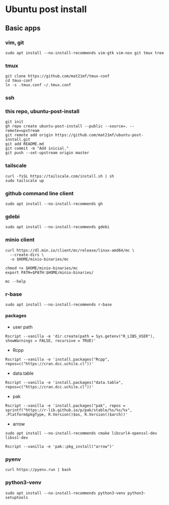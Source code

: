 # Ubuntu post install

## Basic apps

### vim, git

```console
sudo apt install --no-install-recommends vim-gtk vim-nox git tmux tree
```

### tmux

```console
git clone https://github.com/mat21mf/tmux-conf
cd tmux-conf
ln -s .tmux.conf ~/.tmux.conf
```

### ssh

### this repo, ubuntu-post-install

```console
git init
gh repo create ubuntu-post-install --public --source=. --remote=upstream
git remote add origin https://github.com/mat21mf/ubuntu-post-install.git
git add README.md
git commit -m "Add inicial."
git push --set-upstream origin master
```

### tailscale

```console
curl -fsSL https://tailscale.com/install.sh | sh
sudo tailscale up
```

### github command line client

```console
sudo apt install --no-install-recommends gh
```

### gdebi

```console
sudo apt install --no-install-recommends gdebi
```

### minio client

```console
curl https://dl.min.io/client/mc/release/linux-amd64/mc \
  --create-dirs \
  -o $HOME/minio-binaries/mc

chmod +x $HOME/minio-binaries/mc
export PATH=$PATH:$HOME/minio-binaries/

mc --help
```

### r-base

```console
sudo apt install --no-install-recommends r-base
```

#### packages

* user path

```console
Rscript --vanilla -e 'dir.create(path = Sys.getenv("R_LIBS_USER"), showWarnings = FALSE, recursive = TRUE)'
```

* Rcpp

```console
Rscript --vanilla -e 'install.packages("Rcpp", repos=c("https://cran.dcc.uchile.cl"))'
```

* data.table

```console
Rscript --vanilla -e 'install.packages("data.table", repos=c("https://cran.dcc.uchile.cl"))'
```

* pak

```console
Rscript --vanilla -e 'install.packages("pak", repos = sprintf("https://r-lib.github.io/p/pak/stable/%s/%s/%s", .Platform$pkgType, R.Version()$os, R.Version()$arch))'
```

* arrow

```console
sudo apt install --no-install-recommends cmake libcurl4-openssl-dev libssl-dev
```

```console
Rscript --vanilla -e 'pak::pkg_install("arrow")'
```

### pyenv

```console
curl https://pyenv.run | bash
```

### python3-venv

```console
sudo apt install --no-install-recommends python3-venv python3-setuptools
```
